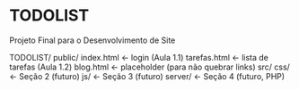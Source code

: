 # TODOLIST
Projeto Final para o Desenvolvimento de Site


TODOLIST/
  public/
    index.html        ← login (Aula 1.1)
    tarefas.html      ← lista de tarefas (Aula 1.2)
    blog.html         ← placeholder (para não quebrar links)
  src/
    css/              ← Seção 2 (futuro)
    js/               ← Seção 3 (futuro)
  server/             ← Seção 4 (futuro, PHP)
